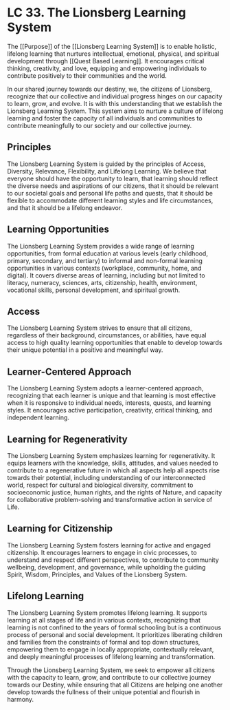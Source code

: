 # LC 33. The Lionsberg Learning System

The [[Purpose]] of the [[Lionsberg Learning System]] is to enable holistic, lifelong learning that nurtures intellectual, emotional, physical, and spiritual development through [[Quest Based Learning]]. It encourages critical thinking, creativity, and love, equipping and empowering individuals to contribute positively to their communities and the world.

In our shared journey towards our destiny, we, the citizens of Lionsberg, recognize that our collective and individual progress hinges on our capacity to learn, grow, and evolve. It is with this understanding that we establish the Lionsberg Learning System. This system aims to nurture a culture of lifelong learning and foster the capacity of all individuals and communities to contribute meaningfully to our society and our collective journey.

## Principles

The Lionsberg Learning System is guided by the principles of Access, Diversity, Relevance, Flexibility, and Lifelong Learning. We believe that everyone should have the opportunity to learn, that learning should reflect the diverse needs and aspirations of our citizens, that it should be relevant to our societal goals and personal life paths and quests, that it should be flexible to accommodate different learning styles and life circumstances, and that it should be a lifelong endeavor.

## Learning Opportunities

The Lionsberg Learning System provides a wide range of learning opportunities, from formal education at various levels (early childhood, primary, secondary, and tertiary) to informal and non-formal learning opportunities in various contexts (workplace, community, home, and digital). It covers diverse areas of learning, including but not limited to literacy, numeracy, sciences, arts, citizenship, health, environment, vocational skills, personal development, and spiritual growth.

## Access 

The Lionsberg Learning System strives to ensure that all citizens, regardless of their background, circumstances, or abilities, have equal access to high quality learning opportunities that enable to develop towards their unique potential in a positive and meaningful way. 

## Learner-Centered Approach

The Lionsberg Learning System adopts a learner-centered approach, recognizing that each learner is unique and that learning is most effective when it is responsive to individual needs, interests, quests, and learning styles. It encourages active participation, creativity, critical thinking, and independent learning.

## Learning for Regenerativity

The Lionsberg Learning System emphasizes learning for regenerativity. It equips learners with the knowledge, skills, attitudes, and values needed to contribute to a regenerative future in which all aspects help all aspects rise towards their potential, including understanding of our interconnected world, respect for cultural and biological diversity, commitment to socioeconomic justice, human rights, and the rights of Nature, and capacity for collaborative problem-solving and transformative action in service of Life. 

## Learning for Citizenship

The Lionsberg Learning System fosters learning for active and engaged citizenship. It encourages learners to engage in civic processes, to understand and respect different perspectives, to contribute to community wellbeing, development, and governance, while upholding the guiding Spirit, Wisdom, Principles, and Values of the Lionsberg System. 

## Lifelong Learning

The Lionsberg Learning System promotes lifelong learning. It supports learning at all stages of life and in various contexts, recognizing that learning is not confined to the years of formal schooling but is a continuous process of personal and social development. It prioritizes liberating children and families from the constraints of formal and top down structures, empowering them to engage in locally appropriate, contextually relevant, and deeply meaningful processes of lifelong learning and transformation. 

Through the Lionsberg Learning System, we seek to empower all citizens with the capacity to learn, grow, and contribute to our collective journey towards our Destiny, while ensuring that all Citizens are helping one another develop towards the fullness of their unique potential and flourish in harmony. 